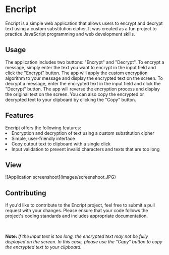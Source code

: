<h1>Encript</h1>
Encript is a simple web application that allows users to encrypt and decrypt text using a custom substitution cipher. 
It was created as a fun project to practice JavaScript programming and web development skills.

<h2>Usage</h2>
The application includes two buttons: "Encrypt" and "Decrypt". 
To encrypt a message, simply enter the text you want to encrypt in the input field and click the "Encrypt" button. 
The app will apply the custom encryption algorithm to your message and display the encrypted text on the screen.
To decrypt a message, enter the encrypted text in the input field and click the "Decrypt" button. 
The app will reverse the encryption process and display the original text on the screen.
You can also copy the encrypted or decrypted text to your clipboard by clicking the "Copy" button.

<h2>Features</h2>
Encript offers the following features:
<li>Encryption and decryption of text using a custom substitution cipher</li>
<li>Simple, user-friendly interface</li>
<li>Copy output text to clipboard with a single click</li>
<li>Input validation to prevent invalid characters and texts that are too long</li>

<h2>View</h2>
![Application screenshoot](images/screenshoot.JPG)

<h2>Contributing</h2>
If you'd like to contribute to the Encript project, feel free to submit a pull request with your changes. 
Please ensure that your code follows the project's coding standards and includes appropriate documentation.

<br><br>
<strong>Note:</strong><em> If the input text is too long, the encrypted text may not be fully displayed on the screen. 
In this case, please use the "Copy" button to copy the encrypted text to your clipboard.</em>
